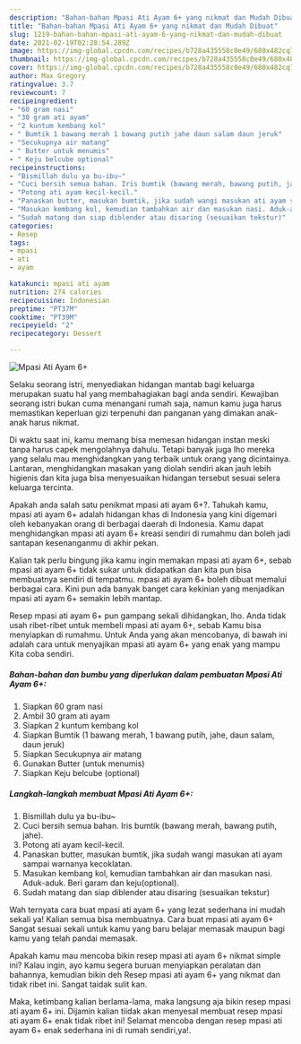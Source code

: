 ```yaml
---
description: "Bahan-bahan Mpasi Ati Ayam 6+ yang nikmat dan Mudah Dibuat"
title: "Bahan-bahan Mpasi Ati Ayam 6+ yang nikmat dan Mudah Dibuat"
slug: 1219-bahan-bahan-mpasi-ati-ayam-6-yang-nikmat-dan-mudah-dibuat
date: 2021-02-19T02:28:54.289Z
image: https://img-global.cpcdn.com/recipes/b728a435558c0e49/680x482cq70/mpasi-ati-ayam-6-foto-resep-utama.jpg
thumbnail: https://img-global.cpcdn.com/recipes/b728a435558c0e49/680x482cq70/mpasi-ati-ayam-6-foto-resep-utama.jpg
cover: https://img-global.cpcdn.com/recipes/b728a435558c0e49/680x482cq70/mpasi-ati-ayam-6-foto-resep-utama.jpg
author: Max Gregory
ratingvalue: 3.7
reviewcount: 7
recipeingredient:
- "60 gram nasi"
- "30 gram ati ayam"
- "2 kuntum kembang kol"
- " Bumtik 1 bawang merah 1 bawang putih jahe daun salam daun jeruk"
- "Secukupnya air matang"
- " Butter untuk menumis"
- " Keju belcube optional"
recipeinstructions:
- "Bismillah dulu ya bu-ibu~"
- "Cuci bersih semua bahan. Iris bumtik (bawang merah, bawang putih, jahe)."
- "Potong ati ayam kecil-kecil."
- "Panaskan butter, masukan bumtik, jika sudah wangi masukan ati ayam sampai warnanya kecoklatan."
- "Masukan kembang kol, kemudian tambahkan air dan masukan nasi. Aduk-aduk. Beri garam dan keju(optional)."
- "Sudah matang dan siap diblender atau disaring (sesuaikan tekstur)"
categories:
- Resep
tags:
- mpasi
- ati
- ayam

katakunci: mpasi ati ayam 
nutrition: 274 calories
recipecuisine: Indonesian
preptime: "PT37M"
cooktime: "PT39M"
recipeyield: "2"
recipecategory: Dessert

---
```



![Mpasi Ati Ayam 6+](https://img-global.cpcdn.com/recipes/b728a435558c0e49/680x482cq70/mpasi-ati-ayam-6-foto-resep-utama.jpg)

Selaku seorang istri, menyediakan hidangan mantab bagi keluarga merupakan suatu hal yang membahagiakan bagi anda sendiri. Kewajiban seorang istri bukan cuma menangani rumah saja, namun kamu juga harus memastikan keperluan gizi terpenuhi dan panganan yang dimakan anak-anak harus nikmat.

Di waktu  saat ini, kamu memang bisa memesan hidangan instan meski tanpa harus capek mengolahnya dahulu. Tetapi banyak juga lho mereka yang selalu mau menghidangkan yang terbaik untuk orang yang dicintainya. Lantaran, menghidangkan masakan yang diolah sendiri akan jauh lebih higienis dan kita juga bisa menyesuaikan hidangan tersebut sesuai selera keluarga tercinta. 



Apakah anda salah satu penikmat mpasi ati ayam 6+?. Tahukah kamu, mpasi ati ayam 6+ adalah hidangan khas di Indonesia yang kini digemari oleh kebanyakan orang di berbagai daerah di Indonesia. Kamu dapat menghidangkan mpasi ati ayam 6+ kreasi sendiri di rumahmu dan boleh jadi santapan kesenanganmu di akhir pekan.

Kalian tak perlu bingung jika kamu ingin memakan mpasi ati ayam 6+, sebab mpasi ati ayam 6+ tidak sukar untuk didapatkan dan kita pun bisa membuatnya sendiri di tempatmu. mpasi ati ayam 6+ boleh dibuat memalui berbagai cara. Kini pun ada banyak banget cara kekinian yang menjadikan mpasi ati ayam 6+ semakin lebih mantap.

Resep mpasi ati ayam 6+ pun gampang sekali dihidangkan, lho. Anda tidak usah ribet-ribet untuk membeli mpasi ati ayam 6+, sebab Kamu bisa menyiapkan di rumahmu. Untuk Anda yang akan mencobanya, di bawah ini adalah cara untuk menyajikan mpasi ati ayam 6+ yang enak yang mampu Kita coba sendiri.

<!--inarticleads1-->

##### Bahan-bahan dan bumbu yang diperlukan dalam pembuatan Mpasi Ati Ayam 6+:

1. Siapkan 60 gram nasi
1. Ambil 30 gram ati ayam
1. Siapkan 2 kuntum kembang kol
1. Siapkan  Bumtik (1 bawang merah, 1 bawang putih, jahe, daun salam, daun jeruk)
1. Siapkan Secukupnya air matang
1. Gunakan  Butter (untuk menumis)
1. Siapkan  Keju belcube (optional)




<!--inarticleads2-->

##### Langkah-langkah membuat Mpasi Ati Ayam 6+:

1. Bismillah dulu ya bu-ibu~
1. Cuci bersih semua bahan. Iris bumtik (bawang merah, bawang putih, jahe).
1. Potong ati ayam kecil-kecil.
1. Panaskan butter, masukan bumtik, jika sudah wangi masukan ati ayam sampai warnanya kecoklatan.
1. Masukan kembang kol, kemudian tambahkan air dan masukan nasi. Aduk-aduk. Beri garam dan keju(optional).
1. Sudah matang dan siap diblender atau disaring (sesuaikan tekstur)




Wah ternyata cara buat mpasi ati ayam 6+ yang lezat sederhana ini mudah sekali ya! Kalian semua bisa membuatnya. Cara buat mpasi ati ayam 6+ Sangat sesuai sekali untuk kamu yang baru belajar memasak maupun bagi kamu yang telah pandai memasak.

Apakah kamu mau mencoba bikin resep mpasi ati ayam 6+ nikmat simple ini? Kalau ingin, ayo kamu segera buruan menyiapkan peralatan dan bahannya, kemudian bikin deh Resep mpasi ati ayam 6+ yang nikmat dan tidak ribet ini. Sangat taidak sulit kan. 

Maka, ketimbang kalian berlama-lama, maka langsung aja bikin resep mpasi ati ayam 6+ ini. Dijamin kalian tiidak akan menyesal membuat resep mpasi ati ayam 6+ enak tidak ribet ini! Selamat mencoba dengan resep mpasi ati ayam 6+ enak sederhana ini di rumah sendiri,ya!.


